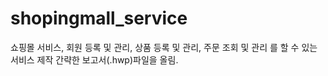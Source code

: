 # shopingmall_service
쇼핑몰 서비스, 회원 등록 및 관리, 상품 등록 및 관리, 주문 조회 및 관리 를 할 수 있는 서비스 제작
간략한 보고서(.hwp)파일을 올림.
